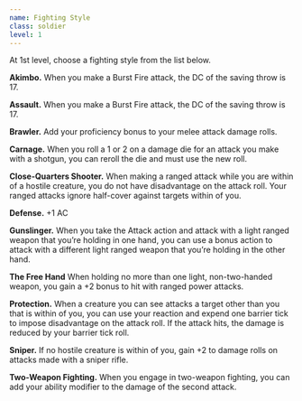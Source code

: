 ```yaml
---
name: Fighting Style
class: soldier
level: 1
---
```

At 1st level, choose a fighting style from the list below.

__Akimbo.__ When you make a Burst Fire attack, the DC of the saving throw is 17.

__Assault.__ When you make a Burst Fire attack, the DC of the saving throw is 17.

__Brawler.__ Add your proficiency bonus to your melee attack damage rolls.

__Carnage.__ When you roll a 1 or 2 on a damage die for an attack you make with a shotgun, you can reroll the die and must use the new roll.

__Close-Quarters Shooter.__ When making a ranged attack while you are within <me-distance length="5" /> of a hostile
creature, you do not have disadvantage on the attack roll. Your ranged attacks ignore half-cover against targets within <me-distance length="25" /> of you.

__Defense.__ +1 AC

__Gunslinger.__ When you take the Attack action and attack with a light ranged weapon that you’re holding in one
hand, you can use a bonus action to attack with a different light ranged weapon that you’re holding in the other hand.

__The Free Hand__ When holding no more than one light, non-two-handed weapon, you gain a +2 bonus to hit with ranged power attacks.

__Protection.__ When a creature you can see attacks a target other than you that is within <me-distance length="5" />
of you, you can use your reaction and expend one barrier tick to impose disadvantage on the attack roll. If the attack
hits, the damage is reduced by your barrier tick roll.

__Sniper.__ If no hostile creature is within <me-distance length="25" /> of you, gain +2 to damage rolls on attacks
made with a sniper rifle.

__Two-Weapon Fighting.__ When you engage in two-weapon fighting, you can add your ability modifier to the damage of the second attack.

